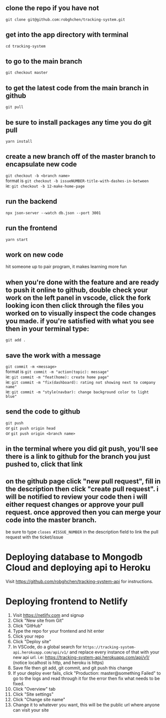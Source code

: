 ## clone the repo if you have not

`git clone git@github.com:robghchen/tracking-system.git`

## get into the app directory with terminal

`cd tracking-system`

## to go to the main branch

`git checkout master`

## to get the latest code from the main branch in github

`git pull`

## be sure to install packages any time you do git pull

`yarn install`

## create a new branch off of the master branch to encapsulate new code

`git checkout -b <branch name>`  
format is `git checkout -b issueNUMBER-title-with-dashes-in-between`  
ie: `git checkout -b 12-make-home-page`

## run the backend

`npx json-server --watch db.json --port 3001`

## run the frontend

`yarn start`

## work on new code

hit someone up to pair program, it makes learning more fun

## when you're done with the feature and are ready to push it online to github, double check your work on the left panel in vscode, click the fork looking icon then click through the files you worked on to visually inspect the code changes you made. if you're satisfied with what you see then in your terminal type:

`git add .`

## save the work with a message

`git commit -m <message>`  
format is `git commit -m "action(topic): message"`  
ie: `git commit -m "feat(home): create home page"`  
ie: `git commit -m "fix(dashboard): rating not showing next to company name"`  
ie: `git commit -m "style(navbar): change background color to light blue"`

## send the code to github

`git push`  
or
`git push origin head`  
or
`git push origin <branch name>`

## in the terminal where you did git push, you'll see there is a link to github for the branch you just pushed to, click that link

## on the github page click "new pull request", fill in the description then click "create pull request". i will be notified to review your code then i will either request changes or approve your pull request. once approved then you can merge your code into the master branch.

be sure to type `closes #ISSUE_NUMBER` in the description field to link the pull request with the ticket/issue

# Deploying database to Mongodb Cloud and deploying api to Heroku

Visit https://github.com/robghchen/tracking-system-api for instructions.

# Deploying frontend to Netlify

1. Visit https://netlify.com and signup
2. Click "New site from Git"
3. Click "GitHub"
4. Type the repo for your frontend and hit enter
5. Click your repo
6. Click "Deploy site"
7. In VSCode, do a global search for `https://tracking-system-api.herokuapp.com/api/v1/` and replace every instance of that with your new api url. i.e: https://tracking-system-api.herokuapp.com/api/v1/ (notice localhost is http, and heroku is https)
8. Save file then git add, git commit, and git push this change
9. If your deploy ever fails, click "Production: master@something Failed" to go to the logs and read through it for the error then fix what needs to be fixed.
10. Click "Overview" tab
11. Click "Site settings"
12. Click "Change site name"
13. Change it to whatever you want, this will be the public url where anyone can visit your site
